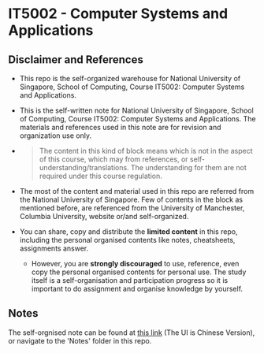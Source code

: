 # IT5002 - Computer Systems and Applications
 
## Disclaimer and References

- This repo is the self-organized warehouse for National University of Singapore, School of Computing, Course IT5002: Computer Systems and Applications.

- This is the self-written note for National University of Singapore, School of Computing, Course IT5002: Computer Systems and Applications. The materials and references used in this note are for revision and organization use only.

- > The content in this kind of block means which is not in the aspect of this course, which may from references, or self-understanding/translations. The understanding for them are not required under this course regulation.

- The most of the content and material used in this repo are referred from the National University of Singapore. Few of contents in the block as mentioned before, are referenced from the University of Manchester, Columbia University, website or/and self-organized. 

- You can share, copy and distribute the **limited content** in this repo, including the personal organised contents like notes, cheatsheets, assignments answer.
  - However, you are **strongly discouraged** to use, reference, even copy the personal organised contents for personal use. The study itself is a self-organisation and participation progress so it is important to do assignment and organise knowledge by yourself.

## Notes

The self-orgnised note can be found at [this link](https://wiki.wu.engineer/zh/NationalUniversityOfSingapore/IT5002-ComputerSysApplications) (The UI is Chinese Version), or navigate to the 'Notes' folder in this repo.
